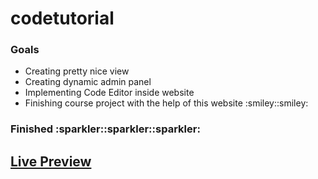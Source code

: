 # codetutorial
<h3>Goals</h3>
<ul>
  <li>Creating pretty nice view</li>
  <li>Creating dynamic admin panel</li>
  <li>Implementing Code Editor inside website</li>
  <li>Finishing course project with the help of this website :smiley::smiley:</li> 
</ul>

<h3>Finished :sparkler::sparkler::sparkler:</h3>

<h2><a href="https://codetutorial.net/">Live Preview</a></h2>
